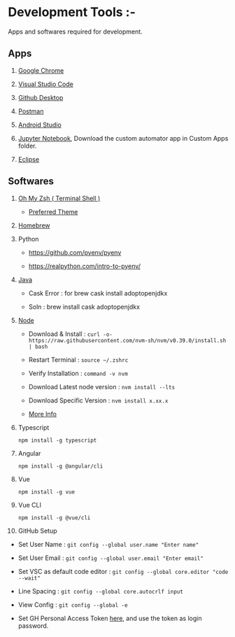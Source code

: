 # Development Tools :-

Apps and softwares required for development.

## Apps

1. [Google Chrome](https://www.google.com/chrome/?brand=YTUH&gclid=CjwKCAiAvriMBhAuEiwA8Cs5lV41Wl6KaOabB1nW066hREN0N38nA5JxR1w03Pge6AovrEFa3iV4VRoCVkQQAvD_BwE&gclsrc=aw.ds)

2. [Visual Studio Code](https://code.visualstudio.com/download)

3. [Github Desktop](https://desktop.github.com/)

4. [Postman](https://www.postman.com/downloads/?utm_source=postman-home)

5. [Android Studio](https://developer.android.com/studio)

6. [Jupyter Notebook](https://jupyter.org/install.html), Download the custom automator app in Custom Apps folder.

7. [Eclipse](https://www.eclipse.org/downloads/)

## Softwares

1. [Oh My Zsh ( Terminal Shell )](https://ohmyz.sh/)

   - [Preferred Theme](https://github.com/romkatv/powerlevel10k#oh-my-zsh)

2. [Homebrew](https://brew.sh/)

3. Python

   - https://github.com/pyenv/pyenv

   - https://realpython.com/intro-to-pyenv/

4. [Java](https://devqa.io/brew-install-java/)

   - Cask Error : for brew cask install adoptopenjdkx

   - Soln : brew install cask adoptopenjdkx

5. [Node](https://github.com/nvm-sh/nvm#installation-and-update)

   - Download & Install : `curl -o- https://raw.githubusercontent.com/nvm-sh/nvm/v0.39.0/install.sh | bash `

   - Restart Terminal : `source ~/.zshrc`

   - Verify Installation : `command -v nvm`

   - Download Latest node version : `nvm install --lts`

   - Download Specific Version : `nvm install x.xx.x`

   - [More Info](https://heynode.com/tutorial/install-nodejs-locally-nvm/)

6. Typescript

   `npm install -g typescript`

7. Angular

   `npm install -g @angular/cli`

8. Vue

   `npm install -g vue`

9. Vue CLI

   `npm install -g @vue/cli`

10. GitHub Setup

- Set User Name : `git config --global user.name "Enter name" `

- Set User Email : `git config --global user.email "Enter email"`

- Set VSC as default code editor : `git config --global core.editor "code --wait" `

- Line Spacing : `git config --global core.autocrlf input `

- View Config : `git config --global -e `

- Set GH Personal Access Token [here](https://github.com/settings/tokens), and use the token as login password.
